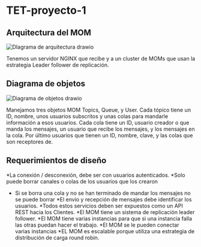 # TET-proyecto-1

## Arquitectura del MOM

![DIagrama de arquitectura drawio](https://user-images.githubusercontent.com/28406146/230799407-4033c08b-fac8-4120-8366-0238cfd036ed.png)

Tenemos un servidor NGINX que recibe y a un cluster de MOMs que usan la estrategia Leader follower de replicación.

## Diagrama de objetos

![Diagrama de objetos drawio](https://user-images.githubusercontent.com/28406146/230799410-f6b793cd-2c12-41b0-8cf1-ced4431a184f.png)

Manejamos tres objetos MOM Topics, Queue, y User. Cada tópico tiene un ID, nombre, unos usuarios subscritos y unas colas para mandarle información a esos usuarios. Cada cola tiene un ID, usuario creador o que manda los mensajes, un usuario que recibe los mensajes, y los mensajes en la cola. Por último usuarios que tienen un ID, nombre, clave, y las colas que son receptores de.

## Requerimientos de diseño

*La conexión / desconexión, debe ser con usuarios autenticados.
*Solo puede borrar canales o colas de los usuarios que los crearon
  * Si se borra una cola y no se han terminado de mandar los mensajes no se puede borrar
*El envío y recepción de mensajes debe identificar los usuarios.
*Todos estos servicios deben ser expuestos como un API REST hacia los Clientes.
*El MOM tiene un sistema de replicación leader follower.
*El MOM tiene varias instancias para que si una instancia falla las otras puedan hacer el trabajo.
*El MOM se le pueden conectar varias instancias
*EL MOM es escalable porque utiliza una estrategia de distribución de carga round robin.

